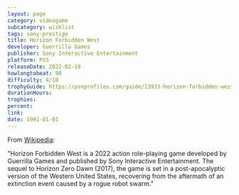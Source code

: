 ```yaml
---
layout: page
category: videogame
subcategory: wishlist
tags: sony-prestige
title: Horizon Forbidden West
developer: Guerrilla Games
publisher: Sony Interactive Entertainment
platform: PS5
releaseDate: 2022-02-18
howlongtobeat: 90
difficulty: 4/10
trophyGuide: https://psnprofiles.com/guide/13933-horizon-forbidden-west-trophy-guide
durationHours:
trophies:
percent:
link:
date: 1991-01-01
---
```


From [Wikipedia](https://en.wikipedia.org/wiki/Horizon_Forbidden_West):

"Horizon Forbidden West is a 2022 action role-playing game developed by Guerrilla Games and published by Sony Interactive Entertainment. The sequel to Horizon Zero Dawn (2017), the game is set in a post-apocalyptic version of the Western United States, recovering from the aftermath of an extinction event caused by a rogue robot swarm."
